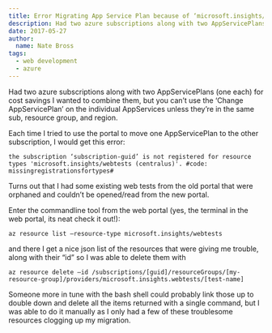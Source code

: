 ```yaml
---
title: Error Migrating App Service Plan because of ‘microsoft.insights/webtests’ 
description: Had two azure subscriptions along with two AppServicePlans (one each) for cost savings I wanted to combine them, but you can’t use the ‘Change AppServicePlan’ on the individual AppServices unless they’re in the same sub, resource group, and region.
date: 2017-05-27
author: 
  name: Nate Bross
tags: 
  - web development
  - azure
---
```

Had two azure subscriptions along with two AppServicePlans (one each) for cost savings I wanted to combine them, but you can’t use the ‘Change AppServicePlan’ on the individual AppServices unless they’re in the same sub, resource group, and region.

Each time I tried to use the portal to move one AppServicePlan to the other subscription, I would get this error:

    the subscription ‘subscription-guid’ is not registered for resource types 'microsoft.insights/webtests (centralus)'. #code: missingregistrationsfortypes#

Turns out that I had some existing web tests from the old portal that were orphaned and couldn’t be opened/read from the new portal.

Enter the commandline tool from the web portal (yes, the terminal in the web portal, its neat check it out!):

    az resource list –resource-type microsoft.insights/webtests

and there I get a nice json list of the resources that were giving me trouble, along with their “id” so I was able to delete them with

    az resource delete –id /subscriptions/[guid]/resourceGroups/[my-resource-group]/providers/microsoft.insights.webtests/[test-name]

Someone more in tune with the bash shell could probably link those up to double down and delete all the items returned with a single command, but I was able to do it manually as I only had a few of these troublesome resources clogging up my migration.